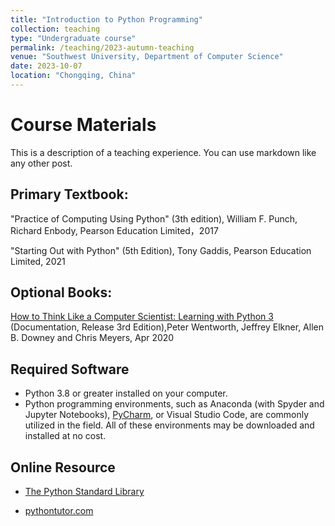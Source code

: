 ```yaml
---
title: "Introduction to Python Programming"
collection: teaching
type: "Undergraduate course"
permalink: /teaching/2023-autumn-teaching
venue: "Southwest University, Department of Computer Science"
date: 2023-10-07
location: "Chongqing, China"
---
```


Course Materials
======
This is a description of a teaching experience. You can use markdown like any other post.



Primary Textbook:
-----

"Practice of Computing Using Python" (3th edition), William F. Punch, Richard Enbody, Pearson Education Limited，2017

"Starting Out with Python" (5th Edition), Tony Gaddis, Pearson Education Limited, 2021

Optional Books:
-----

[How to Think Like a Computer Scientist: Learning with Python 3](http://openbookproject.net/thinkcs/python/english3e/) (Documentation, Release 3rd Edition),Peter Wentworth, Jeffrey Elkner, Allen B. Downey and Chris Meyers,  Apr 2020 



Required Software
-----

- Python 3.8 or greater installed on your computer.
- Python programming environments, such as Anaconda (with Spyder and Jupyter Notebooks), [PyCharm](https://www.jetbrains.com/pycharm-edu/), or Visual Studio Code, are commonly utilized in the field. All of these environments may be downloaded and installed at no cost.


Online Resource
-----

- [The Python Standard Library](https://docs.python.org/3.12/library/)

- [pythontutor.com](https://pythontutor.com/)


